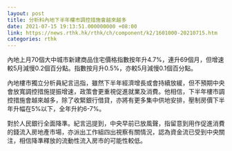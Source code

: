 ```yaml
---
layout: post
title: 分析料內地下半年樓市調控措施會越來越多
date: 2021-07-15 19:13:51.000000000 +08:00
link: https://news.rthk.hk/rthk/ch/component/k2/1601000-20210715.htm
categories: rthk
---
```


內地上月70個大中城市新建商品住宅價格指數按年升4.7%，連升69個月，但增速較5月減慢0.2個百分點。指數按月升0.5%，亦較5月減慢0.1個百分點。

內地樓市獨立分析員紀言迅指，雖然下半年經濟增長或會持續放緩，但不預期中央會放寬調控措施提振增速，政策會更重視促進就業及消費。他相信，下半年樓市調控措施會越來越多，除了收緊銀行借貸，亦將有更多集中供地安排，壓制房價下半年升幅在5%以下，全年升約6-7%。

對於人民銀行全面降準。紀言迅提到，中央早前已放風聲，指留意到用作促進消費的錢流入房地產市場，亦派出工作組四出視察有關情況，認為資金流已受到中央關注，相信降準釋放的流動性流入房市的可能性較低。
